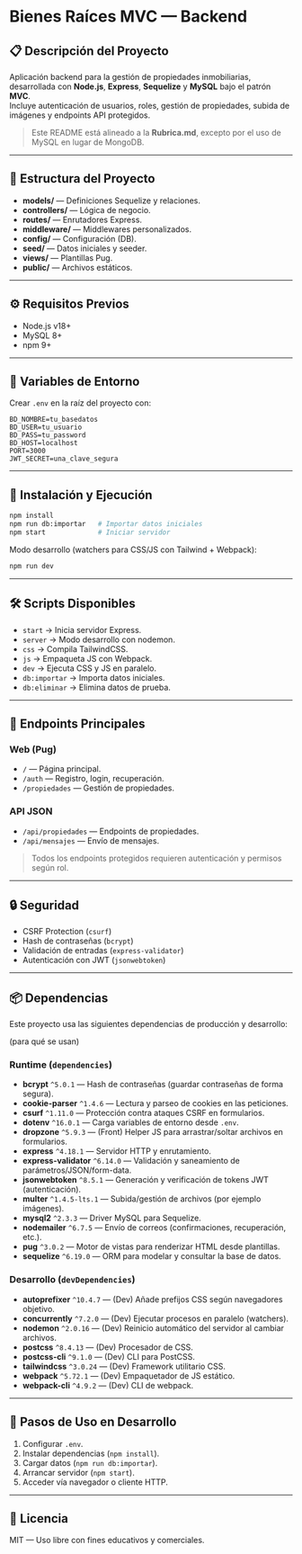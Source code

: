 # Bienes Raíces MVC — Backend

## 📋 Descripción del Proyecto
Aplicación backend para la gestión de propiedades inmobiliarias, desarrollada con **Node.js**, **Express**, **Sequelize** y **MySQL** bajo el patrón **MVC**.  
Incluye autenticación de usuarios, roles, gestión de propiedades, subida de imágenes y endpoints API protegidos.

> Este README está alineado a la **Rubrica.md**, excepto por el uso de MySQL en lugar de MongoDB.

---

## 📂 Estructura del Proyecto
- **models/** — Definiciones Sequelize y relaciones.
- **controllers/** — Lógica de negocio.
- **routes/** — Enrutadores Express.
- **middleware/** — Middlewares personalizados.
- **config/** — Configuración (DB).
- **seed/** — Datos iniciales y seeder.
- **views/** — Plantillas Pug.
- **public/** — Archivos estáticos.

---

## ⚙️ Requisitos Previos
- Node.js v18+
- MySQL 8+
- npm 9+

---

## 📄 Variables de Entorno
Crear `.env` en la raíz del proyecto con:

```
BD_NOMBRE=tu_basedatos
BD_USER=tu_usuario
BD_PASS=tu_password
BD_HOST=localhost
PORT=3000
JWT_SECRET=una_clave_segura
```

---

## 🚀 Instalación y Ejecución
```bash
npm install
npm run db:importar   # Importar datos iniciales
npm start             # Iniciar servidor
```

Modo desarrollo (watchers para CSS/JS con Tailwind + Webpack):
```bash
npm run dev
```

---

## 🛠 Scripts Disponibles
- `start` → Inicia servidor Express.
- `server` → Modo desarrollo con nodemon.
- `css` → Compila TailwindCSS.
- `js` → Empaqueta JS con Webpack.
- `dev` → Ejecuta CSS y JS en paralelo.
- `db:importar` → Importa datos iniciales.
- `db:eliminar` → Elimina datos de prueba.

---

## 📌 Endpoints Principales
### Web (Pug)
- `/` — Página principal.
- `/auth` — Registro, login, recuperación.
- `/propiedades` — Gestión de propiedades.

### API JSON
- `/api/propiedades` — Endpoints de propiedades.
- `/api/mensajes` — Envío de mensajes.

> Todos los endpoints protegidos requieren autenticación y permisos según rol.

---

## 🔒 Seguridad
- CSRF Protection (`csurf`)
- Hash de contraseñas (`bcrypt`)
- Validación de entradas (`express-validator`)
- Autenticación con JWT (`jsonwebtoken`)

---

## 📦 Dependencias
Este proyecto usa las siguientes dependencias de producción y desarrollo:

 (para qué se usan)

### Runtime (`dependencies`)
- **bcrypt** `^5.0.1` — Hash de contraseñas (guardar contraseñas de forma segura).
- **cookie-parser** `^1.4.6` — Lectura y parseo de cookies en las peticiones.
- **csurf** `^1.11.0` — Protección contra ataques CSRF en formularios.
- **dotenv** `^16.0.1` — Carga variables de entorno desde `.env`.
- **dropzone** `^5.9.3` — (Front) Helper JS para arrastrar/soltar archivos en formularios.
- **express** `^4.18.1` — Servidor HTTP y enrutamiento.
- **express-validator** `^6.14.0` — Validación y saneamiento de parámetros/JSON/form-data.
- **jsonwebtoken** `^8.5.1` — Generación y verificación de tokens JWT (autenticación).
- **multer** `^1.4.5-lts.1` — Subida/gestión de archivos (por ejemplo imágenes).
- **mysql2** `^2.3.3` — Driver MySQL para Sequelize.
- **nodemailer** `^6.7.5` — Envío de correos (confirmaciones, recuperación, etc.).
- **pug** `^3.0.2` — Motor de vistas para renderizar HTML desde plantillas.
- **sequelize** `^6.19.0` — ORM para modelar y consultar la base de datos.

### Desarrollo (`devDependencies`)
- **autoprefixer** `^10.4.7` — (Dev) Añade prefijos CSS según navegadores objetivo.
- **concurrently** `^7.2.0` — (Dev) Ejecutar procesos en paralelo (watchers).
- **nodemon** `^2.0.16` — (Dev) Reinicio automático del servidor al cambiar archivos.
- **postcss** `^8.4.13` — (Dev) Procesador de CSS.
- **postcss-cli** `^9.1.0` — (Dev) CLI para PostCSS.
- **tailwindcss** `^3.0.24` — (Dev) Framework utilitario CSS.
- **webpack** `^5.72.1` — (Dev) Empaquetador de JS estático.
- **webpack-cli** `^4.9.2` — (Dev) CLI de webpack.



---

## 📝 Pasos de Uso en Desarrollo
1. Configurar `.env`.
2. Instalar dependencias (`npm install`).
3. Cargar datos (`npm run db:importar`).
4. Arrancar servidor (`npm start`).
5. Acceder vía navegador o cliente HTTP.

---

## 📜 Licencia
MIT — Uso libre con fines educativos y comerciales.
